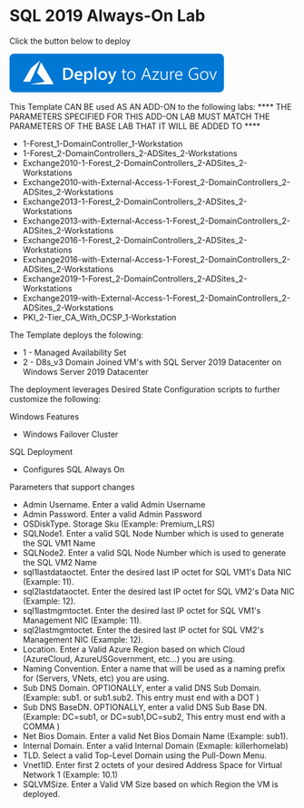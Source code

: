 # SQL 2019 Always-On Lab

Click the button below to deploy

[![Deploy To Azure US Gov](https://raw.githubusercontent.com/Azure/azure-quickstart-templates/master/1-CONTRIBUTION-GUIDE/images/deploytoazuregov.svg?sanitize=true)](https://portal.azure.us/#create/Microsoft.Template/uri/https%3A%2F%2Fraw.githubusercontent.com%2Felliottfieldsjr%2FKillerHomeLab%2Fmaster%2FSQL2019-AlwaysOn%2Fazuregovdeploy.json)

This Template CAN BE used AS AN ADD-ON to the following labs:
**** THE PARAMETERS SPECIFIED FOR THIS ADD-ON LAB MUST MATCH THE PARAMETERS OF THE BASE LAB THAT IT WILL BE ADDED TO ****

- 1-Forest_1-DomainController_1-Workstation
- 1-Forest_2-DomainControllers_2-ADSites_2-Workstations
- Exchange2010-1-Forest_2-DomainControllers_2-ADSites_2-Workstations
- Exchange2010-with-External-Access-1-Forest_2-DomainControllers_2-ADSites_2-Workstations
- Exchange2013-1-Forest_2-DomainControllers_2-ADSites_2-Workstations
- Exchange2013-with-External-Access-1-Forest_2-DomainControllers_2-ADSites_2-Workstations
- Exchange2016-1-Forest_2-DomainControllers_2-ADSites_2-Workstations
- Exchange2016-with-External-Access-1-Forest_2-DomainControllers_2-ADSites_2-Workstations
- Exchange2019-1-Forest_2-DomainControllers_2-ADSites_2-Workstations
- Exchange2019-with-External-Access-1-Forest_2-DomainControllers_2-ADSites_2-Workstations
- PKI_2-Tier_CA_With_OCSP_1-Workstation

The Template deploys the folowing:

- 1 - Managed Availability Set
- 2 - D8s_v3 Domain Joined VM's with SQL Server 2019 Datacenter on Windows Server 2019 Datacenter

The deployment leverages Desired State Configuration scripts to further customize the following:

Windows Features
- Windows Failover Cluster

SQL Deployment
- Configures SQL Always On

Parameters that support changes
- Admin Username.  Enter a valid Admin Username
- Admin Password.  Enter a valid Admin Password
- OSDiskType.  Storage Sku (Example:  Premium_LRS)
- SQLNode1.  Enter a valid SQL Node Number which is used to generate the SQL VM1 Name
- SQLNode2.  Enter a valid SQL Node Number which is used to generate the SQL VM2 Name
- sql1lastdataoctet.  Enter the desired last IP octet for SQL VM1's Data NIC (Example:  11).
- sql2lastdataoctet.  Enter the desired last IP octet for SQL VM2's Data NIC (Example:  12).
- sql1lastmgmtoctet.  Enter the desired last IP octet for SQL VM1's Management NIC (Example:  11).
- sql2lastmgmtoctet.  Enter the desired last IP octet for SQL VM2's Management NIC (Example:  12).
- Location. Enter a Valid Azure Region based on which Cloud (AzureCloud, AzureUSGovernment, etc...) you are using.
- Naming Convention. Enter a name that will be used as a naming prefix for (Servers, VNets, etc) you are using.
- Sub DNS Domain.  OPTIONALLY, enter a valid DNS Sub Domain. (Example:  sub1. or sub1.sub2.    This entry must end with a DOT )
- Sub DNS BaseDN.  OPTIONALLY, enter a valid DNS Sub Base DN. (Example:  DC=sub1, or DC=sub1,DC=sub2,    This entry must end with a COMMA )
- Net Bios Domain.  Enter a valid Net Bios Domain Name (Example:  sub1).
- Internal Domain.  Enter a valid Internal Domain (Exmaple:  killerhomelab)
- TLD.  Select a valid Top-Level Domain using the Pull-Down Menu.
- Vnet1ID.  Enter first 2 octets of your desired Address Space for Virtual Network 1 (Example:  10.1)
- SQLVMSize.  Enter a Valid VM Size based on which Region the VM is deployed.